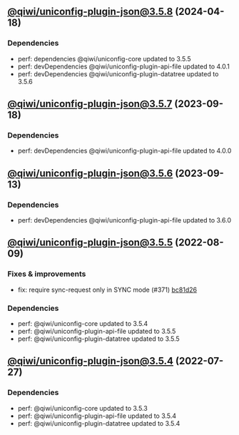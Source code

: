 ## [@qiwi/uniconfig-plugin-json@3.5.8](https://github.com/qiwi/uniconfig/compare/2023.9.18-qiwi.uniconfig-plugin-json.3.5.7-f0...2024.4.18-qiwi.uniconfig-plugin-json.3.5.8-f0) (2024-04-18)

### Dependencies
* perf: dependencies @qiwi/uniconfig-core updated to 3.5.5
* perf: devDependencies @qiwi/uniconfig-plugin-api-file updated to 4.0.1
* perf: devDependencies @qiwi/uniconfig-plugin-datatree updated to 3.5.6

## [@qiwi/uniconfig-plugin-json@3.5.7](https://github.com/qiwi/uniconfig/compare/2023.9.13-qiwi.uniconfig-plugin-json.3.5.6-f0...2023.9.18-qiwi.uniconfig-plugin-json.3.5.7-f0) (2023-09-18)

### Dependencies
* perf: devDependencies @qiwi/uniconfig-plugin-api-file updated to 4.0.0

## [@qiwi/uniconfig-plugin-json@3.5.6](https://github.com/qiwi/uniconfig/compare/2022.8.9-qiwi.uniconfig-plugin-json.3.5.5-f0...2023.9.13-qiwi.uniconfig-plugin-json.3.5.6-f0) (2023-09-13)

### Dependencies
* perf: devDependencies @qiwi/uniconfig-plugin-api-file updated to 3.6.0

## [@qiwi/uniconfig-plugin-json@3.5.5](https://github.com/qiwi/uniconfig/compare/2022.7.27-qiwi.uniconfig-plugin-json.3.5.4-f0...2022.8.9-qiwi.uniconfig-plugin-json.3.5.5-f0) (2022-08-09)

### Fixes & improvements
* fix: require sync-request only in SYNC mode (#371) [bc81d26](https://github.com/qiwi/uniconfig/commit/bc81d261273ce3976f71db5e7e6dcea3584ad483)

### Dependencies
* perf: @qiwi/uniconfig-core updated to 3.5.4
* perf: @qiwi/uniconfig-plugin-api-file updated to 3.5.5
* perf: @qiwi/uniconfig-plugin-datatree updated to 3.5.5

## [@qiwi/uniconfig-plugin-json@3.5.4](https://github.com/qiwi/uniconfig/compare/@qiwi/uniconfig-plugin-json@3.5.3...2022.7.27-qiwi.uniconfig-plugin-json.3.5.4-f0) (2022-07-27)

### Dependencies
* perf: @qiwi/uniconfig-core updated to 3.5.3
* perf: @qiwi/uniconfig-plugin-api-file updated to 3.5.4
* perf: @qiwi/uniconfig-plugin-datatree updated to 3.5.4
